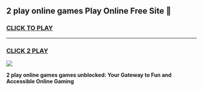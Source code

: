 
## 2 play online games Play Online Free Site 👋
<h3>
<a href="https://download.freeplayer.one?title=2_play_online_games&ref=21F">CLICK TO PLAY</a></h3>
<hr>

<h3>
<a href="https://download.freeplayer.one?title=2_play_online_games&ref=21F">CLICK 2 PLAY</a>
  
</h3>

<a href="https://download.freeplayer.one?title=2_play_online_games&ref=21F"><img src="https://cdnb.artstation.com/p/assets/images/images/032/539/853/original/anto-thomas-button-gif.gif"></a>


**2 play online games games unblocked: Your Gateway to Fun and Accessible Online Gaming**
